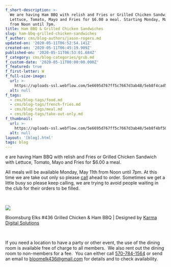 ```yaml
---
f_short-description: >-
  We are having Ham BBQ with relish and Fries or Grilled Chicken Sandwich with
  Lettuce, Tomato, Mayo and Fries for $6.00 a meal. Starting Monday, May 11th
  from Noon until 7pm.
title: Ham BBQ & Grilled Chicken Sandwiches
slug: ham-bbq-grilled-chicken-sandwiches
f_author: cms/blog-authors/jason-rogers.md
updated-on: '2020-05-11T06:52:54.141Z'
created-on: '2020-05-11T06:45:19.909Z'
published-on: '2020-05-11T06:53:01.684Z'
f_category: cms/blog-categories/grub.md
f_custom-date: '2020-05-11T00:00:00.000Z'
f_featured: true
f_first-letter: W
f_full-size-image:
  url: >-
    https://uploads-ssl.webflow.com/5e6695d767ff5c7667d3ab48/5eb8f4cad52a3f60017f2061_Chicken%20Sandwich%20and%20Ham%20BBQ%20Bloomsburg%20Elks-Main%202.jpg
  alt: null
f_tags:
  - cms/blog-tags/food.md
  - cms/blog-tags/french-fries.md
  - cms/blog-tags/meal.md
  - cms/blog-tags/take-out-only.md
f_thumbnail:
  url: >-
    https://uploads-ssl.webflow.com/5e6695d767ff5c7667d3ab48/5eb8f4bf500e9717f34b9b38_Chicken%20Sandwich%20and%20Ham%20BBQ%20Bloomsburg%20Elks-Thumb%202.jpg
  alt: null
layout: '[blog].html'
tags: blog
---
```


e are having Ham BBQ with relish and Fries or Grilled Chicken Sandwich with Lettuce, Tomato, Mayo and Fries for $6.00 a meal.

All meals will be available Monday, May 11th from Noon until 7pm. At this time we are take out only so please [call](#) ahead to order. Sometimes we get a little busy so please keep calling, we are trying to avoid people waiting in the club for their orders to be filled.

‍

![](https://uploads-ssl.webflow.com/5e6695d767ff5c7667d3ab48/5eb8f513e9fa1d1768b1ba62_Chicken%20Sandwich%20and%20Ham%20BBQ%20Bloomsburg%20Elks-Main.jpg)

Bloomsburg Elks #436 Grilled Chicken & Ham BBQ | Designed by [Karma Digital Solutions](https://www.karmadigitalsolutions.com/)

‍

If you need a location to have a party or other event, the use of the dining room is available free of charge to all members.  We also rent out the dining room to non-members for a fee.  You can either call [570-784-1564](#) or send an email to [bloomelk436@gmail.com](mailto:bloomelk436@gmail.com) for details and to check availability.
